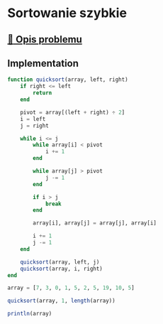 # Sortowanie szybkie

## [:link: Opis problemu](../../../../algorithms/sorting/quick-sort.md)

## Implementation

```julia linenums="1"
function quicksort(array, left, right)
    if right <= left
        return
    end

    pivot = array[(left + right) ÷ 2]
    i = left
    j = right

    while i <= j
        while array[i] < pivot
            i += 1
        end

        while array[j] > pivot
            j -= 1
        end

        if i > j
            break
        end

        array[i], array[j] = array[j], array[i]

        i += 1
        j -= 1
    end

    quicksort(array, left, j)
    quicksort(array, i, right)
end

array = [7, 3, 0, 1, 5, 2, 5, 19, 10, 5]

quicksort(array, 1, length(array))

println(array)
```
